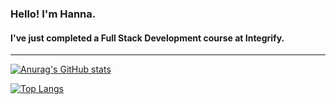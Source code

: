 ﻿### Hello! I'm Hanna.
#### I've just completed a Full Stack Development course at Integrify.

___


[![Anurag's GitHub stats](https://github-readme-stats.vercel.app/api?username=hannakorniienko&show_icons=true)](https://github.com/anuraghazra/github-readme-stats)


[![Top Langs](https://github-readme-stats.vercel.app/api/top-langs/?username=hannakorniienko&layout=compact)](https://github.com/anuraghazra/github-readme-stats)




